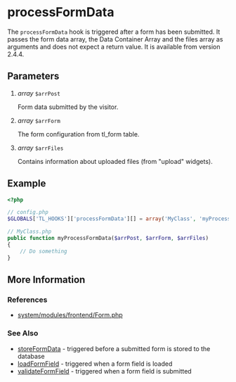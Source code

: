 # processFormData


The `processFormData` hook is triggered after a form has been submitted. It passes the form data array, the Data Container Array and the files array as arguments and does not expect a return value. It is available from version 2.4.4.


## Parameters 

1. *array* `$arrPost`

	Form data submitted by the visitor.

2. *array* `$arrForm`

	The form configuration from tl_form table.

3. *array* `$arrFiles`

	Contains information about uploaded files (from "upload" widgets).


## Example 

```php
<?php

// config.php
$GLOBALS['TL_HOOKS']['processFormData'][] = array('MyClass', 'myProcessFormData');

// MyClass.php
public function myProcessFormData($arrPost, $arrForm, $arrFiles)
{
    // Do something
}
```

## More Information


### References

- [system/modules/frontend/Form.php](https://github.com/contao/core/blob/2.11.7/system/modules/frontend/Form.php#L461)


### See Also

- [storeFormData](storeFormData.md) - triggered before a submitted form is stored to the database
- [loadFormField](loadFormField.md) - triggered when a form field is loaded
- [validateFormField](validateFormField.md) - triggered when a form field is submitted
